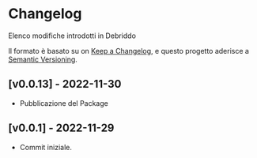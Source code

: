 # Changelog

Elenco modifiche introdotti in Debriddo

Il formato è basato su on [Keep a Changelog](https://keepachangelog.com/en/1.0.0/),
e questo progetto aderisce a [Semantic Versioning](https://semver.org/spec/v2.0.0.html).

## [v0.0.13] - 2022-11-30

- Pubblicazione del Package

## [v0.0.1] - 2022-11-29

- Commit iniziale.

